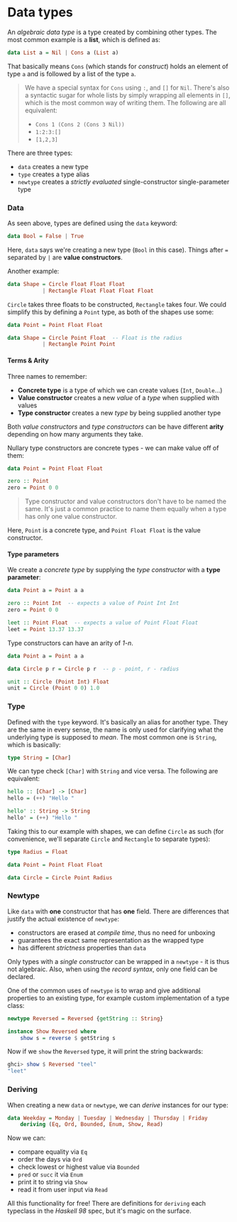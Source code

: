 # Data types

An *algebraic data type* is a type created by combining other types. The most common example is a **list**, which is defined as:

```Haskell
data List a = Nil | Cons a (List a)
```

That basically means `Cons` (which stands for *construct*) holds an element of type `a` and is followed by a list of the type `a`.

> We have a special syntax for `Cons` using `:`, and `[]` for `Nil`. There's also a syntactic sugar for whole lists by simply wrapping all elements in `[]`, which is the most common way of writing them. The following are all equivalent:
>
> * `Cons 1 (Cons 2 (Cons 3 Nil))`
> * `1:2:3:[]`
> * `[1,2,3]`

There are three types:

* `data` creates a new type
* `type` creates a type alias
* `newtype` creates a *strictly evaluated* single-constructor single-parameter type

### Data

As seen above, types are defined using the `data` keyword:

```Haskell
data Bool = False | True
```

Here, `data` says we're creating a new type (`Bool` in this case). Things after `=` separated by `|` are **value constructors**.

Another example:

```Haskell
data Shape = Circle Float Float Float
           | Rectangle Float Float Float Float
```

`Circle` takes three floats to be constructed, `Rectangle` takes four. We could simplify this by defining a `Point` type, as both of the shapes use some:

```Haskell
data Point = Point Float Float

data Shape = Circle Point Float  -- Float is the radius
           | Rectangle Point Point
```

#### Terms & Arity

Three names to remember:

* **Concrete type** is a type of which we can create values (`Int`, `Double`...)
* **Value constructor** creates a new *value* of a *type* when supplied with values
* **Type constructor** creates a new *type* by being supplied another type

Both *value constructors* and *type constructors* can be have different **arity** depending on how many arguments they take.

Nullary type constructors are concrete types - we can make value off of them:

```Haskell
data Point = Point Float Float

zero :: Point
zero = Point 0 0
```

> Type constructor and value constructors don't have to be named the same. It's just a common practice to name them equally when a type has only one value constructor.

Here, `Point` is a concrete type, and `Point Float Float` is the value constructor.

#### Type parameters

We create a *concrete type* by supplying the *type constructor* with a **type parameter**:

```Haskell
data Point a = Point a a

zero :: Point Int  -- expects a value of Point Int Int
zero = Point 0 0

leet :: Point Float  -- expects a value of Point Float Float
leet = Point 13.37 13.37
```

Type constructors can have an arity of *1-n*.

```Haskell
data Point a = Point a a

data Circle p r = Circle p r  -- p - point, r - radius

unit :: Circle (Point Int) Float
unit = Circle (Point 0 0) 1.0
```

### Type

Defined with the `type` keyword. It's basically an alias for another type. They are the same in every sense, the name is only used for clarifying what the underlying type is supposed to *mean*. The most common one is `String`, which is basically:

```Haskell
type String = [Char]
```

We can type check `[Char]` with `String` and vice versa. The following are equivalent:

```Haskell
hello :: [Char] -> [Char]
hello = (++) "Hello "

hello' :: String -> String
hello' = (++) "Hello "
```

Taking this to our example with shapes, we can define `Circle` as such (for convenience, we'll separate `Circle` and `Rectangle` to separate types):

```Haskell
type Radius = Float

data Point = Point Float Float

data Circle = Circle Point Radius
```

### Newtype

Like `data` with **one** constructor that has **one** field. There are differences that justify the actual existence of `newtype`:

* constructors are erased at *compile time*, thus no need for unboxing
* guarantees the exact same representation as the wrapped type
* has different *strictness* properties than `data`

Only types with a *single constructor* can be wrapped in a `newtype` - it is thus not algebraic. Also, when using the *record syntax*, only one field can be declared.

One of the common uses of `newtype` is to wrap and give additional properties to an existing type, for example custom implementation of a type class:

```Haskell
newtype Reversed = Reversed {getString :: String}

instance Show Reversed where
    show s = reverse $ getString s
```

Now if we `show` the `Reversed` type, it will print the string backwards:

```Haskell
ghci> show $ Reversed "teel"
"leet"
```

### Deriving

When creating a new `data` or `newtype`, we can *derive* instances for our type:

```Haskell
data Weekday = Monday | Tuesday | Wednesday | Thursday | Friday
    deriving (Eq, Ord, Bounded, Enum, Show, Read)
```

Now we can:

* compare equality via `Eq`
* order the days via `Ord`
* check lowest or highest value via `Bounded`
* `pred` or `succ` it via `Enum`
* print it to string via `Show`
* read it from user input via `Read`

All this functionality for free! There are definitions for `deriving` each typeclass in the *Haskell 98* spec, but it's magic on the surface.
